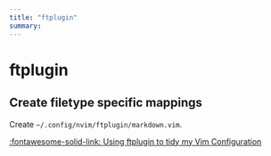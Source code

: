 ```yaml
---
title: "ftplugin"
summary:
---
```


ftplugin
===

Create filetype specific mappings
---

Create `~/.config/nvim/ftplugin/markdown.vim`.

[:fontawesome-solid-link: Using ftplugin to tidy my Vim Configuration](https://www.jackfranklin.co.uk/blog/using-ftplugin-in-vim/)
